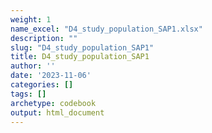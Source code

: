 ```yaml
---
weight: 1
name_excel: "D4_study_population_SAP1.xlsx"
description: ""
slug: "D4_study_population_SAP1"
title: D4_study_population_SAP1
author: ''
date: '2023-11-06'
categories: []
tags: []
archetype: codebook
output: html_document
---
```


<div class="tabcontent"></div>
